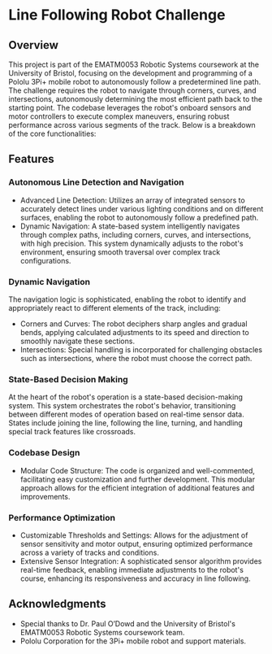 # Line Following Robot Challenge

## Overview

This project is part of the EMATM0053 Robotic Systems coursework at the University of Bristol, focusing on the development and programming of a Pololu 3Pi+ mobile robot to autonomously follow a predetermined line path. The challenge requires the robot to navigate through corners, curves, and intersections, autonomously determining the most efficient path back to the starting point. The codebase leverages the robot's onboard sensors and motor controllers to execute complex maneuvers, ensuring robust performance across various segments of the track. Below is a breakdown of the core functionalities:

## Features

### Autonomous Line Detection and Navigation

- Advanced Line Detection: Utilizes an array of integrated sensors to accurately detect lines under various lighting conditions and on different surfaces, enabling the robot to autonomously follow a predefined path.
- Dynamic Navigation: A state-based system intelligently navigates through complex paths, including corners, curves, and intersections, with high precision. This system dynamically adjusts to the robot's environment, ensuring smooth traversal over complex track configurations.

### Dynamic Navigation

The navigation logic is sophisticated, enabling the robot to identify and appropriately react to different elements of the track, including:

- Corners and Curves: The robot deciphers sharp angles and gradual bends, applying calculated adjustments to its speed and direction to smoothly navigate these sections.
- Intersections: Special handling is incorporated for challenging obstacles such as intersections, where the robot must choose the correct path.

### State-Based Decision Making

At the heart of the robot's operation is a state-based decision-making system. This system orchestrates the robot's behavior, transitioning between different modes of operation based on real-time sensor data. States include joining the line, following the line, turning, and handling special track features like crossroads.

### Codebase Design

- Modular Code Structure: The code is organized and well-commented, facilitating easy customization and further development. This modular approach allows for the efficient integration of additional features and improvements.

### Performance Optimization

- Customizable Thresholds and Settings: Allows for the adjustment of sensor sensitivity and motor output, ensuring optimized performance across a variety of tracks and conditions.
- Extensive Sensor Integration: A sophisticated sensor algorithm provides real-time feedback, enabling immediate adjustments to the robot's course, enhancing its responsiveness and accuracy in line following.

## Acknowledgments

- Special thanks to Dr. Paul O’Dowd and the University of Bristol's EMATM0053 Robotic Systems coursework team.
- Pololu Corporation for the 3Pi+ mobile robot and support materials.

